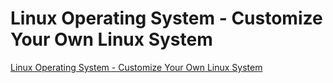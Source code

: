 # Linux Operating System - Customize Your Own Linux System
[Linux Operating System - Customize Your Own Linux System](https://aiwithcloud.com/2022/09/16/linux_operating_system___customize_your_own_linux_system/)